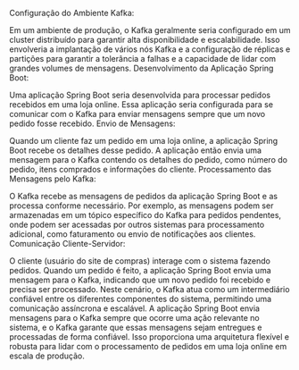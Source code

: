 Configuração do Ambiente Kafka:

Em um ambiente de produção, o Kafka geralmente seria configurado em um cluster distribuído para garantir alta disponibilidade e escalabilidade.
Isso envolveria a implantação de vários nós Kafka e a configuração de réplicas e partições para garantir a tolerância a falhas e a capacidade de lidar com grandes volumes de mensagens.
Desenvolvimento da Aplicação Spring Boot:

Uma aplicação Spring Boot seria desenvolvida para processar pedidos recebidos em uma loja online.
Essa aplicação seria configurada para se comunicar com o Kafka para enviar mensagens sempre que um novo pedido fosse recebido.
Envio de Mensagens:

Quando um cliente faz um pedido em uma loja online, a aplicação Spring Boot recebe os detalhes desse pedido.
A aplicação então envia uma mensagem para o Kafka contendo os detalhes do pedido, como número do pedido, itens comprados e informações do cliente.
Processamento das Mensagens pelo Kafka:

O Kafka recebe as mensagens de pedidos da aplicação Spring Boot e as processa conforme necessário.
Por exemplo, as mensagens podem ser armazenadas em um tópico específico do Kafka para pedidos pendentes, onde podem ser acessadas por outros sistemas para processamento adicional, como faturamento ou envio de notificações aos clientes.
Comunicação Cliente-Servidor:

O cliente (usuário do site de compras) interage com o sistema fazendo pedidos.
Quando um pedido é feito, a aplicação Spring Boot envia uma mensagem para o Kafka, indicando que um novo pedido foi recebido e precisa ser processado.
Neste cenário, o Kafka atua como um intermediário confiável entre os diferentes componentes do sistema, permitindo uma comunicação assíncrona e escalável. A aplicação Spring Boot envia mensagens para o Kafka sempre que ocorre uma ação relevante no sistema, 
e o Kafka garante que essas mensagens sejam entregues e processadas de forma confiável. Isso proporciona uma arquitetura flexível e robusta para lidar com o processamento de pedidos em uma loja online em escala de produção.
